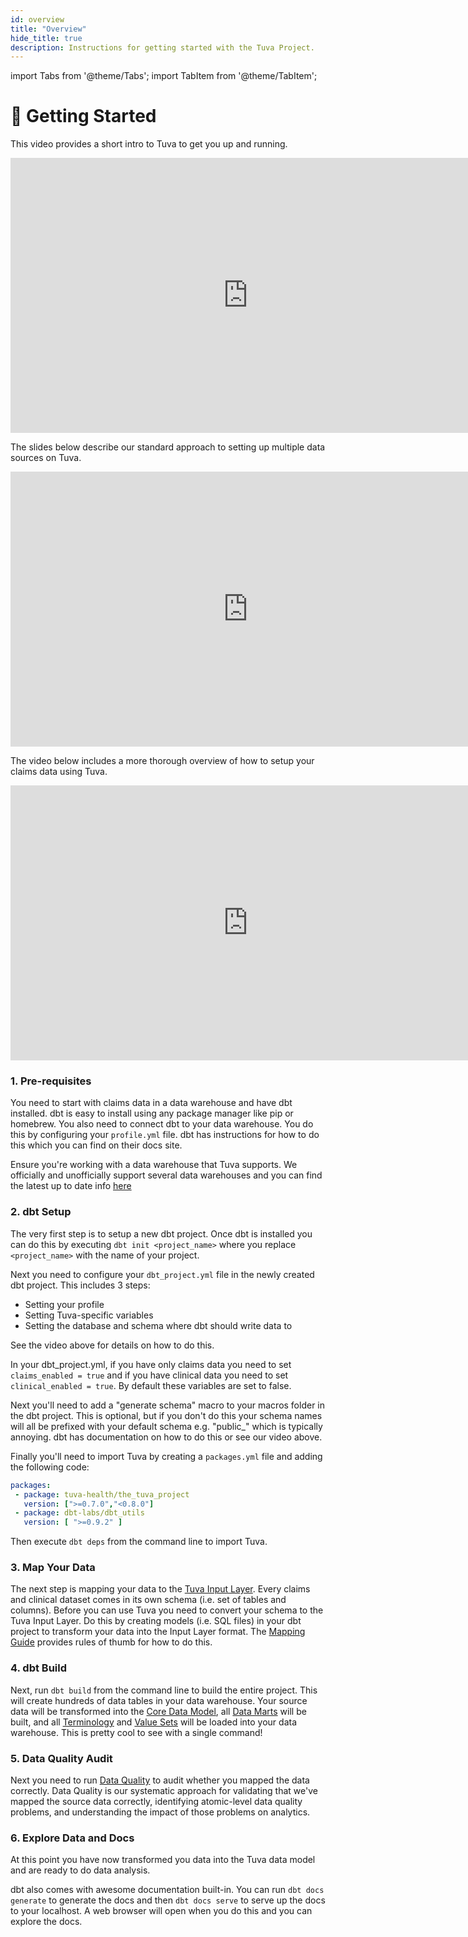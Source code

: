 ```yaml
---
id: overview
title: "Overview"
hide_title: true
description: Instructions for getting started with the Tuva Project.
---
```


import Tabs from '@theme/Tabs';
import TabItem from '@theme/TabItem';

# 🏁 Getting Started

This video provides a short intro to Tuva to get you up and running.

<iframe width="760" height="440" src="https://www.youtube.com/embed/XGCWrrsXnKk?si=KEW295zK7EG-F2Ww" title="YouTube video player" frameborder="0" allow="accelerometer; autoplay; clipboard-write; encrypted-media; gyroscope; picture-in-picture; web-share" referrerpolicy="strict-origin-when-cross-origin" allowfullscreen="true"></iframe>

The slides below describe our standard approach to setting up multiple data sources on Tuva.

<iframe src="https://docs.google.com/presentation/d/e/2PACX-1vTXPpfaH0z89ses1ItouCa-pwZ643J8Sa5PTc5FoVPYIAIFZgkN4qI7E8rVhdwxscxeRTVUCG-kGisC/embed?start=false&loop=false&delayms=3000" frameborder="0" width="760" height="440" allowfullscreen="true" mozallowfullscreen="true" webkitallowfullscreen="true"></iframe>

The video below includes a more thorough overview of how to setup your claims data using Tuva.

<iframe width="760" height="440" src="https://www.youtube.com/embed/FWxbrt7Fgiw?si=dyo4uD_MTW4dmAGk" title="YouTube video player" frameborder="0" allow="accelerometer; autoplay; clipboard-write; encrypted-media; gyroscope; picture-in-picture; web-share" allowfullscreen="true"></iframe>

 ### 1. Pre-requisites

 You need to start with claims data in a data warehouse and have dbt installed.  dbt is easy to install using any package manager like pip or homebrew.  You also need to connect dbt to your data warehouse.  You do this by configuring your ```profile.yml``` file.  dbt has instructions for how to do this which you can find on their docs site.

Ensure you're working with a data warehouse that Tuva supports.  We officially and unofficially support several data warehouses and you can find the latest up to date info [here](data-warehouse-support)

 ### 2. dbt Setup

 The very first step is to setup a new dbt project.  Once dbt is installed you can do this by executing ```dbt init <project_name>``` where you replace ```<project_name>``` with the name of your project.

 Next you need to configure your ```dbt_project.yml``` file in the newly created dbt project.  This includes 3 steps:

 - Setting your profile
 - Setting Tuva-specific variables
 - Setting the database and schema where dbt should write data to

 See the video above for details on how to do this.

 In your dbt_project.yml, if you have only claims data you need to set `claims_enabled = true` and if you have clinical data you need to set `clinical_enabled = true`.  By default these variables are set to false.

 Next you'll need to add a "generate schema" macro to your macros folder in the dbt project.  This is optional, but if you don't do this your schema names will all be prefixed with your default schema e.g. "public_" which is typically annoying.  dbt has documentation on how to do this or see our video above.

 Finally you'll need to import Tuva by creating a ```packages.yml``` file and adding the following code:

 ```yml
packages:
  - package: tuva-health/the_tuva_project
    version: [">=0.7.0","<0.8.0"]
  - package: dbt-labs/dbt_utils
    version: [ ">=0.9.2" ]
 ```

Then execute ```dbt deps``` from the command line to import Tuva.

### 3. Map Your Data

The next step is mapping your data to the [Tuva Input Layer](../connectors/input-layer).  Every claims and clinical dataset comes in its own schema (i.e. set of tables and columns).  Before you can use Tuva you need to convert your schema to the Tuva Input Layer.  Do this by creating models (i.e. SQL files) in your dbt project to transform your data into the Input Layer format.  The [Mapping Guide](mapping-guide) provides rules of thumb for how to do this.

### 4. dbt Build

Next, run ```dbt build``` from the command line to build the entire project.  This will create hundreds of data tables in your data warehouse.  Your source data will be transformed into the [Core Data Model](../core-data-model/overview), all [Data Marts](../data-marts/overview) will be built, and all [Terminology](../terminology/overview) and [Value Sets](../value-sets/overview) will be loaded into your data warehouse.  This is pretty cool to see with a single command!

### 5. Data Quality Audit

Next you need to run [Data Quality](../data-quality) to audit whether you mapped the data correctly.  Data Quality is our systematic approach for validating that we've mapped the source data correctly, identifying atomic-level data quality problems, and understanding the impact of those problems on analytics.

### 6. Explore Data and Docs

At this point you have now transformed you data into the Tuva data model and are ready to do data analysis.  

dbt also comes with awesome documentation built-in.  You can run ```dbt docs generate``` to generate the docs and then ```dbt docs serve``` to serve up the docs to your localhost.  A web browser will open when you do this and you can explore the docs.






